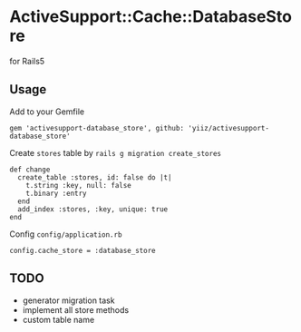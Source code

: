 # ActiveSupport::Cache::DatabaseStore
for Rails5


## Usage
Add to your Gemfile
```
gem 'activesupport-database_store', github: 'yiiz/activesupport-database_store'
```

Create `stores` table by `rails g migration create_stores`
```
def change
  create_table :stores, id: false do |t|
    t.string :key, null: false
    t.binary :entry
  end
  add_index :stores, :key, unique: true
end
```

Config `config/application.rb`
```
config.cache_store = :database_store
```


## TODO
- generator migration task
- implement all store methods
- custom table name
